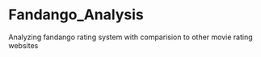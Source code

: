 # Fandango_Analysis
Analyzing fandango rating system with comparision to other movie rating websites
